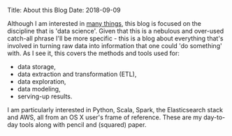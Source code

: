 Title: About this Blog
Date: 2018-09-09

Although I am interested in [many things](http://alexioannides.github.io/pages/about-me), this blog is focused on the discipline that is 'data science'. Given that this is a nebulous and over-used catch-all phrase I'll be more specific - this is a blog about everything that's involved in turning raw data into information that one could 'do something' with. As I see it, this covers the methods and tools used for:

* data storage,
* data extraction and transformation (ETL),
* data exploration,
* data modeling,
* serving-up results.

I am particularly interested in Python, Scala, Spark, the Elasticsearch stack and AWS, all from an OS X user's frame of reference. These are my day-to-day tools along with pencil and (squared) paper.
